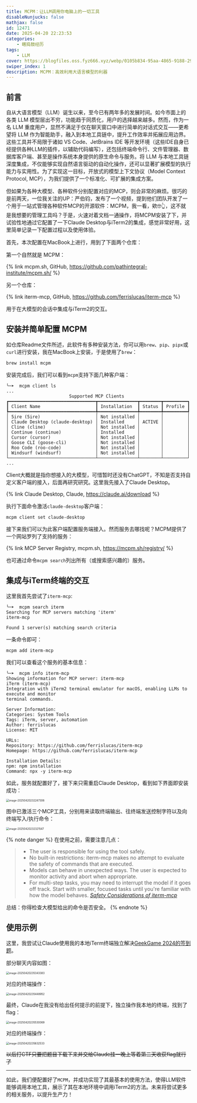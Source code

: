 ```yaml
---
title: MCPM：让LLM调用你电脑上的一切工具
disableNunjucks: false
mathjax: false
id: 12471
date: 2025-04-20 22:23:53
categories:
    - 瞎捣鼓经历
tags:
    - LLM
cover: https://blogfiles.oss.fyz666.xyz/webp/0105b834-95aa-4865-9188-29b1e008a929.webp
swiper_index: 1
description: MCPM：高效利用大语言模型的利器
---
```


## 前言

自从大语言模型（LLM）诞生以来，至今已有两年多的发展时间。如今市面上的各类 LLM 模型层出不穷，功能趋于同质化，用户的选择越来越多。然而，作为一名 LLM 重度用户，显然不满足于仅在聊天窗口中进行简单的对话式交互——更希望将 LLM 作为智能助手，融入到本地工具链中，提升工作效率并拓展应用边界。这些工具并不局限于诸如 VS Code、JetBrains IDE 等开发环境（这些IDE自身已经提供各种LLM的插件，以辅助代码编写），还包括终端命令行、文件管理器、数据库客户端、甚至是操作系统本身提供的原生命令与服务。将 LLM 与本地工具链深度集成，不仅能够实现自然语言驱动的自动化操作，还可以显著扩展模型的执行能力与实用性。为了实现这一目标，开放式的模型上下文协议（Model Context Protocol, MCP），为我们提供了一个标准化、可扩展的集成方案。

但如果为各种大模型、各种软件分别配置对应的MCP，则会非常的麻烦。很巧的是前两天，一位我关注的UP：严伯钧，发布了一个视频，提到他们团队开发了一个用于一站式管理各种软件MCP的开源软件：MCPM，我一看，欸🤓👆，这不就是我想要的管理工具吗？于是，火速对着文档一通操作，将MCPM安装了下，并试验性地通过它配置了一下Claude Desktop与iTerm2的集成，感觉非常好用，这里简单记录一下配置过程以及使用体验。

首先，本次配置在MacBook上进行，用到了下面两个仓库：

第一个自然就是 MCPM：

{% link mcpm.sh, GitHub, https://github.com/pathintegral-institute/mcpm.sh/ %}

另一个仓库：

{% link iterm-mcp, GitHub, https://github.com/ferrislucas/iterm-mcp %}

用于在大模型的会话中集成与iTerm2的交互。

## 安装并简单配置 MCPM

如仓库Readme文件所述，此软件有多种安装方法，你可以用`brew`、`pip`、`pipx`或`curl`进行安装，我在MacBook上安装，于是使用了`brew`：

```shell
brew install mcpm
```


安装完成后，我们可以看到`mcpm`支持下面几种客户端：

```shell
╰─➤  mcpm client ls
...
                        Supported MCP Clients
┏━━━━━━━━━━━━━━━━━━━━━━━━━━━━━━━━━┳━━━━━━━━━━━━━━━┳━━━━━━━━┳━━━━━━━━━┓
┃ Client Name                     ┃ Installation  ┃ Status ┃ Profile ┃
┡━━━━━━━━━━━━━━━━━━━━━━━━━━━━━━━━━╇━━━━━━━━━━━━━━━╇━━━━━━━━╇━━━━━━━━━┩
│ 5ire (5ire)                     │ Not installed │        │         │
│ Claude Desktop (claude-desktop) │ Installed     │ ACTIVE │         │
│ Cline (cline)                   │ Not installed │        │         │
│ Continue (continue)             │ Installed     │        │         │
│ Cursor (cursor)                 │ Not installed │        │         │
│ Goose CLI (goose-cli)           │ Not installed │        │         │
│ Roo Code (roo-code)             │ Not installed │        │         │
│ Windsurf (windsurf)             │ Not installed │        │         │
└─────────────────────────────────┴───────────────┴────────┴─────────┘
...
```

Client大概就是指你想接入的大模型，可惜暂时还没有ChatGPT，不知是否支持自定义客户端的接入，后面再研究研究。这里我先接入了Claude Desktop。

{% link Claude Desktop, Claude, https://claude.ai/download %}

执行下面命令激活`claude-desktop`客户端：

```shell
mcpm client set claude-desktop
```

接下来我们可以为此客户端配置服务端接入。然而服务去哪找呢？MCPM提供了一个网站罗列了支持的服务：

{% link MCP Server Registry, mcpm.sh, https://mcpm.sh/registry/ %}

也可通过命令`mcpm search`列出所有（或搜索感兴趣的）服务。

## 集成与iTerm终端的交互

这里我首先尝试了`iterm-mcp`:

```shell
╰─➤  mcpm search iterm
Searching for MCP servers matching 'iterm'
iterm-mcp

Found 1 server(s) matching search criteria
```

一条命令即可：

```shell
mcpm add iterm-mcp
```

我们可以查看这个服务的基本信息：

```shell
╰─➤  mcpm info iterm-mcp
Showing information for MCP server: iterm-mcp
iTerm (iterm-mcp)
Integration with iTerm2 terminal emulator for macOS, enabling LLMs to execute and monitor
terminal commands.

Server Information:
Categories: System Tools
Tags: iTerm, server, automation
Author: ferrislucas
License: MIT

URLs:
Repository: https://github.com/ferrislucas/iterm-mcp
Homepage: https://github.com/ferrislucas/iterm-mcp

Installation Details:
npm: npm installation
Command: npx -y iterm-mcp
```

如此，服务就配置好了，接下来只需重启Claude Desktop，看到如下界面即安装成功：

<img src="https://blogfiles.oss.fyz666.xyz/png/af0d82a3-edd5-496d-a45a-d8e05e60a1f7.png" alt="image-20250420232247306" style="zoom:50%;" />

图中已激活三个MCP工具，分别用来读取终端输出、往终端发送控制字符以及向终端写入/执行命令：

<img src="https://blogfiles.oss.fyz666.xyz/png/eb03cea5-aae3-41de-ab0a-0e7a748b354b.png" alt="image-20250420232321547" style="zoom:50%;" />

{% note danger %}
在使用之前，需要注意几点：
> - The user is responsible for using the tool safely.
> - No built-in restrictions: iterm-mcp makes no attempt to evaluate the safety of commands that are executed.
> - Models can behave in unexpected ways. The user is expected to monitor activity and abort when appropriate.
> - For multi-step tasks, you may need to interrupt the model if it goes off track. Start with smaller, focused tasks until you're familiar with how the model behaves.
> <cite><a href="https://github.com/ferrislucas/iterm-mcp?tab=readme-ov-file#safety-considerations">Safety Considerations of iterm-mcp</a></cite>

总结：你得检查大模型给出的命令是否安全。
{% endnote %}

## 使用示例

这里，我尝试让Claude使用我的本地iTerm终端独立解决[GeekGame 2024的签到题](https://github.com/PKU-GeekGame/geekgame-4th/tree/master/official_writeup/tutorial-signin)。

部分聊天内容如图：

<img src="https://blogfiles.oss.fyz666.xyz/png/ef5f1a3b-f419-436f-b827-9022838859e8.png" alt="image-20250420235343383" style="zoom:50%;" />

对应的终端操作：

<img src="https://blogfiles.oss.fyz666.xyz/png/dab2c403-f96e-4878-b10e-f92aa27b3898.png" alt="image-20250420235448952" style="zoom:50%;" />

最终，Claude在我没有给出任何提示的前提下，独立操作我本地的终端，找到了flag：

<img src="https://blogfiles.oss.fyz666.xyz/png/ffe24038-a3b2-4b9b-b087-cd11ffab1c6d.png" alt="image-20250420235530069" style="zoom:50%;" />

对应的终端操作：

<img src="https://blogfiles.oss.fyz666.xyz/png/c7df279f-01cc-4ec3-8495-530f6723d60d.png" alt="image-20250420235632533" style="zoom:50%;" />

~~以后打CTF只要把题目下载下来并交给Claude挂一晚上等着第二天收获flag就行了~~

---

如此，我们便配置好了`MCPM`，并成功实现了其最基本的使用方法，使得LLM软件能够调用本地工具，展示了其在本地环境中调用iTerm2的方法。未来将尝试更多的相关服务，以提升生产力！